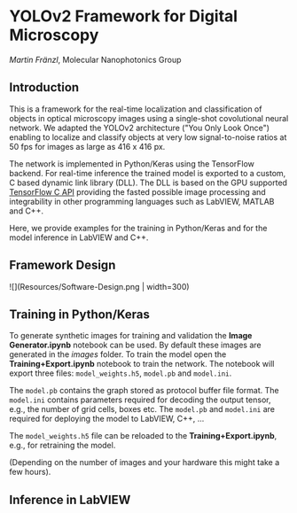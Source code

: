 # YOLOv2 Framework for Digital Microscopy

*Martin Fränzl*, Molecular Nanophotonics Group

## Introduction 

This is a framework for the real-time localization and classification of objects in optical microscopy images using a single-shot covolutional neural network. We adapted the YOLOv2 architecture ("You Only Look Once") enabling to localize and classify objects at very low signal-to-noise ratios at 50 fps for images as large as 416 x 416 px.

The network is implemented in Python/Keras using the TensorFlow backend. For real-time inference the trained model is exported to a custom, C based dynamic link library (DLL). The DLL is based on the GPU supported [TensorFlow C API](https://www.tensorflow.org/install/lang_c) providing the fasted possible image processing and integrability in other programming languages such as LabVIEW, MATLAB and C++.

Here, we provide examples for the training in Python/Keras and for the model inference in LabVIEW and C++.

## Framework  Design

![](Resources/Software-Design.png | width=300)

## Training in Python/Keras

To generate synthetic images for training and validation the **Image Generator.ipynb** notebook can be used. By default these images are generated in the *images* folder. To train the model open the **Training+Export.ipynb** notebook to train the network. The notebook will export three files: `model_weights.h5`, `model.pb` and `model.ini`. 

The `model.pb` contains the graph stored as protocol buffer file format. The `model.ini` contains parameters required for decoding the output tensor, e.g., the number of grid cells, boxes etc. The `model.pb` and `model.ini` are required for deploying the model to LabVIEW, C++, ... 

The `model_weights.h5` file can be reloaded to the **Training+Export.ipynb**, e.g., for retraining the model.

 (Depending on the number of images and your hardware this might take a few hours).


## Inference in LabVIEW

